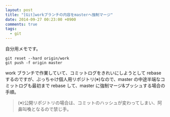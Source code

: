 ```yaml
---
layout: post
title: "[Git]workブランチの内容をmasterへ強制マージ"
date: 2014-09-27 00:23:00 +0900
comments: true
tags:
  - git
---
```


自分用メモです。

```
git reset --hard origin/work
git push -f origin master
```

work ブランチで作業していて、コミットログをきれいにしようとして rebase するのですが、ぶっちゃけ個人用リポジトリ(※)なので、master の中途半端なコミットログも最初まで rebase して、master に強制マージ&プッシュする場合の手順。

<!-- more -->

> (※)公開リポジトリの場合は、コミットのハッシュが変わってしまい、阿鼻叫喚となるので禁じ手。

